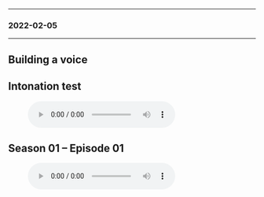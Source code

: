<grid columns="6">

<item>

---

</item>

<item>

### 2022-02-05

</item>

<item span="4">

---

</item>

</grid>

## Building a voice

## Intonation test
<figure>
    <audio
        controls
        src="/media/2022-02-05-building-a-voice/intonation-test.mp3">
            Your browser does not support the <code>audio</code> element.
    </audio>
    <figcaption></figcaption>
</figure>



## Season 01 – Episode 01

<figure>
    <audio
        controls
        src="/media/2022-02-05-building-a-voice/SS01-E01-test.mp3">
            Your browser does not support the <code>audio</code> element.
    </audio>
    <figcaption></figcaption>
</figure>
